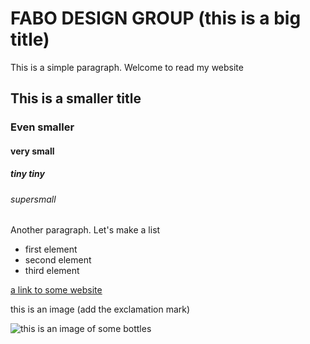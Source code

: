 # FABO DESIGN GROUP (this is a big title)
This is a simple paragraph. Welcome to read my website

## This is a smaller title
### Even smaller
#### very small
##### tiny tiny
###### supersmall

Another paragraph. Let's make a list
* first element
* second element
* third element


[a link to some website](www.baidu.com)

this is an image (add the exclamation mark)

![this is an image of some bottles](https://d33wubrfki0l68.cloudfront.net/001f154a79a615200024a0b8aa9f9e558a7d4a37/53740/img/portfolio-image-ce.jpg)

